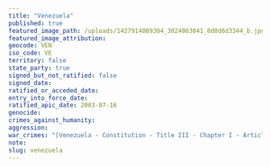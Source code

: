 ```yaml
---
title: "Venezuela"
published: true
featured_image_path: /uploads/1427914089304_3024863041_8d8d6d3344_b.jpg
featured_image_attribution:
geocode: VEN
iso_code: VE
territory: false
state_party: true
signed_but_not_ratified: false
signed_date:
ratified_or_acceded_date:
entry_into_force_date:
ratified_apic_date: 2003-07-16
genocide:
crimes_against_humanity:
aggression:
war_crimes: "[Venezuela - Constitution - Title III - Chapter I - Article 29](https://iccdb.hrlc.net/data/doc/840/keyword/145/)"
note:
slug: venezuela
---
```

